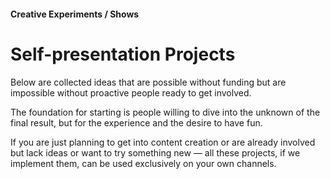 #### Creative Experiments / Shows

# Self-presentation Projects

Below are collected ideas that are possible without funding but are impossible without proactive people ready to get involved.

The foundation for starting is people willing to dive into the unknown of the final result, but for the experience and the desire to have fun.

If you are just planning to get into content creation or are already involved but lack ideas or want to try something new — all these projects, if we implement them, can be used exclusively on your own channels.